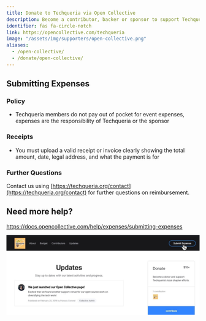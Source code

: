 ```yaml
---
title: Donate to Techqueria via Open Collective
description: Become a contributor, backer or sponsor to support Techqueria's efforts to create the largest community of Latinx professionals in tech.
identifier: fas fa-circle-notch
link: https://opencollective.com/techqueria
image: "/assets/img/supporters/open-collective.png"
aliases:
  - /open-collective/
  - /donate/open-collective/
---
```


## Submitting Expenses

### Policy

- Techqueria members do not pay out of pocket for event expenses, expenses are the responsibility of Techqueria or the sponsor

### Receipts

- You must upload a valid receipt or invoice clearly showing the total amount, date, legal address, and what the payment is for

### Further Questions

Contact us using [https://techqueria.org/contact](https://techqueria.org/contact) for further questions on reimbursement.

## Need more help?

https://docs.opencollective.com/help/expenses/submitting-expenses

![Submit an expense](/assets/img/donate/open-collective/submit-expense.jpg)
